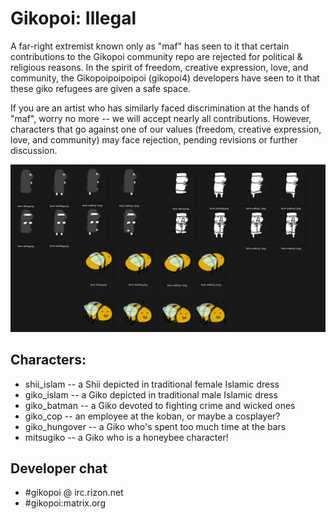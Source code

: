 # Gikopoi: Illegal
A far-right extremist known only as "maf" has seen to it that
certain contributions to the Gikopoi community repo are rejected
for political & religious reasons. In the spirit of freedom,
creative expression, love, and community, the Gikopoipoipoipoi
(gikopoi4) developers have seen to it that these giko refugees
are given a safe space.

If you are an artist who has similarly faced discrimination at
the hands of "maf", worry no more -- we will accept nearly all
contributions. However, characters that go against one of our
values (freedom, creative expression, love, and community) may
face rejection, pending revisions or further discussion.

![](family.png)

## Characters:
* shii_islam -- a Shii depicted in traditional female Islamic dress
* giko_islam -- a Giko depicted in traditional male Islamic dress
* giko_batman -- a Giko devoted to fighting crime and wicked ones
* giko_cop -- an employee at the koban, or maybe a cosplayer?
* giko_hungover -- a Giko who's spent too much time at the bars
* mitsugiko -- a Giko who is a honeybee character!

## Developer chat
* #gikopoi @ irc.rizon.net
* #gikopoi:matrix.org

